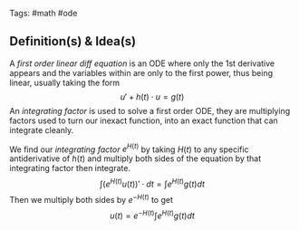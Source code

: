 Tags: #math  #ode 
## Definition(s) & Idea(s)
A *first order linear diff equation* is an ODE where only the 1st derivative appears and the variables within are only to the first power, thus being linear, usually taking the form$$u'+h(t)\cdot u=g(t)$$
An *integrating factor* is used to solve a first order ODE, they are multiplying factors used to turn our inexact function, into an exact function that can integrate cleanly.

We find our *integrating factor* $e^{H(t)}$ by taking $H(t)$ to any specific antiderivative of $h(t)$ and multiply both sides of the equation by that integrating factor then integrate.$$\int(e^{H(t)}u(t))'\cdot dt=\int e^{H(t)}g(t)dt$$
Then we multiply both sides by $e^{-H(t)}$ to get $$u(t)=e^{-H(t)}\int e^{H(t)}g(t)dt$$



